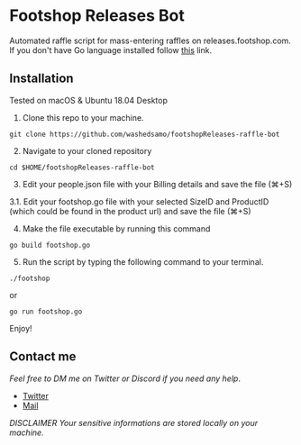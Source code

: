 # Footshop Releases Bot

Automated raffle script for mass-entering raffles on releases.footshop.com.
If you don't have Go language installed follow [this](https://golang.org/doc/install) link.

## Installation
Tested on macOS & Ubuntu 18.04 Desktop

1. Clone this repo to your machine.
```
git clone https://github.com/washedsamo/footshopReleases-raffle-bot
```
2. Navigate to your cloned repository
```
cd $HOME/footshopReleases-raffle-bot
```
3. Edit your people.json file with your Billing details and save the file (⌘+S)

3.1. Edit your footshop.go file with your selected SizeID and ProductID (which could be found in the product url) and save the file (⌘+S)

4. Make the file executable by running this command
```
go build footshop.go
```
5. Run the script by typing the following command to your terminal.
```
./footshop
```
or
```
go run footshop.go
```
Enjoy!


## Contact me
*Feel free to DM me on Twitter or Discord if you need any help*.

* [Twitter](https://twitter.com/washedsamo)
* [Mail](mailto:s_mikula@icloud.com)

*DISCLAIMER*
*Your sensitive informations are stored locally on your machine.*

